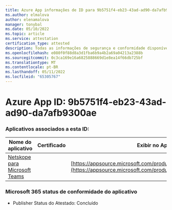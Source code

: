 ```yaml
---
title: Azure App informações de ID para 9b5751f4-eb23-43ad-ad90-da7afb9300ae
ms.author: elmalova
author: elenamalova
manager: tonybal
ms.date: 05/10/2022
ms.topic: article
ms.service: attestation
certification_type: attested
description: Todas as informações de segurança e conformidade disponíveis para 9b5751f4-eb23-43ad-ad90-da7afb9300ae.
ms.openlocfilehash: e080f0f88d8a3d1fba6b9a4b2a69a04213a2388b
ms.sourcegitcommit: 0c3ca169e16a6825888669d1e8ea14f66db725bf
ms.translationtype: MT
ms.contentlocale: pt-BR
ms.lasthandoff: 05/11/2022
ms.locfileid: "65305767"
---
```

# <a name="azure-app-id-9b5751f4-eb23-43ad-ad90-da7afb9300ae"></a>Azure App ID: 9b5751f4-eb23-43ad-ad90-da7afb9300ae


### <a name="apps-associated-with-this-id"></a>Aplicativos associados a esta ID:
| **Nome do aplicativo** | **Certificado** | **Exibir no AppSource** |
|--------------|---------------|-----------------------|
| [Netskope para Microsoft Teams](../forward/netskope.netskope_teams.md) |  | [https://appsource.microsoft.com/product/office/netskope.netskope_teams](https://appsource.microsoft.com/product/office/netskope.netskope_teams) |

### <a name="microsoft-365-app-compliance-status"></a>Microsoft 365 status de conformidade do aplicativo
- Publisher Status do Atestado: Concluído
